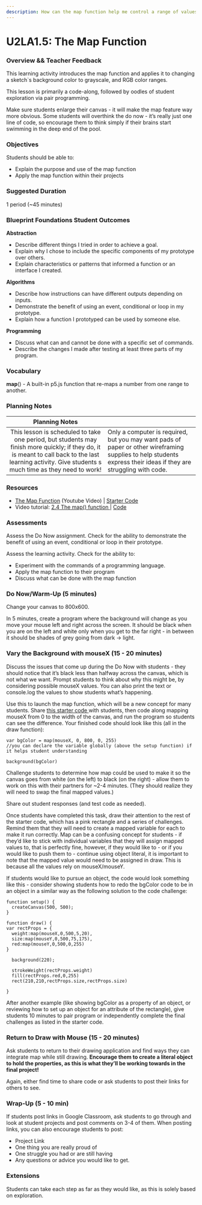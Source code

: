 ```yaml
---
description: How can the map function help me control a range of values?
---
```


# U2LA1.5: The Map Function

### Overview && Teacher Feedback

This learning activity introduces the map function and applies it to changing a sketch\`s background color to grayscale, and RGB color ranges.

This lesson is primarily a code-along, followed by oodles of student exploration via pair programming.

Make sure students enlarge their canvas - it will make the map feature way more obvious. Some students will overthink the do now - it’s really just one line of code, so encourage them to think simply if their brains start swimming in the deep end of the pool.

### Objectives

Students should be able to:

* Explain the purpose and use of the map function&#x20;
* Apply the map function within their projects

### Suggested Duration

1 period (\~45 minutes)

### Blueprint Foundations Student Outcomes

**Abstraction**

* Describe different things I tried in order to achieve a goal.&#x20;
* Explain why I chose to include the specific components of my prototype over others.
* Explain characteristics or patterns that informed a function or an interface I created.

**Algorithms**

* Describe how instructions can have different outputs depending on inputs.
* Demonstrate the benefit of using an event, conditional or loop in my prototype.&#x20;
* Explain how a function I prototyped can be used by someone else.

**Programming**

* Discuss what can and cannot be done with a specific set of commands.&#x20;
* Describe the changes I made after testing at least three parts of my program.

### Vocabulary

**map**() - A built-in p5.js function that re-maps a number from one range to another.

### Planning Notes

|                                                                                             Planning Notes                                                                                             |                                                                                                                                                                  |
| :----------------------------------------------------------------------------------------------------------------------------------------------------------------------------------------------------: | ---------------------------------------------------------------------------------------------------------------------------------------------------------------- |
| This lesson is scheduled to take one period, but students may finish more quickly; if they do, it is meant to call back to the last learning activity. Give students s much time as they need to work! | Only a computer is required, but you may want pads of paper or other wireframing supplies to help students express their ideas if they are struggling with code. |

### Resources

* [The Map Function](https://youtu.be/B-wsiuuT-HM) (Youtube Video) | [Starter Code](https://editor.p5js.org/cmorgantywls/sketches/THA0wYUcU)
* Video tutorial: [2.4 The map() function ](https://www.youtube.com/watch?v=nicMAoW6u1g\&vl=en)| [Code](https://github.com/CodingTrain/website/blob/master/Tutorials/P5JS/p5.js/02/2.4\_p5.js\_map/sketch.js)

### Assessments

Assess the Do Now assignment. Check for the ability to demonstrate the benefit of using an event, conditional or loop in their prototype.

Assess the learning activity. Check for the ability to:

* Experiment with the commands of a programming language.&#x20;
* Apply the map function to their program&#x20;
* Discuss what can be done with the map function

### Do Now/Warm-Up (5 minutes)

Change your canvas to 800x600.

In 5 minutes, create a program where the background will change as you move your mouse left and right across the screen. It should be black when you are on the left and white only when you get to the far right - in between it should be shades of grey going from dark → light.

### Vary the Background with mouseX (15 - 20 minutes)

Discuss the issues that come up during the Do Now with students - they should notice that it’s black less than halfway across the canvas, which is not what we want. Prompt students to think about why this might be, by considering possible mouseX values. You can also print the text or console.log the values to show students what’s happening.

Use this to launch the map function, which will be a new concept for many students. Share [this starter code ](https://editor.p5js.org/cmorgantywls/sketches/THA0wYUcU)with students, then code along mapping mouseX from 0 to the width of the canvas, and run the program so students can see the difference. Your finished code should look like this (all in the draw function):

```
var bgColor = map(mouseX, 0, 800, 0, 255) 
//you can declare the variable globally (above the setup function) if it helps student understanding

background(bgColor)
```

Challenge students to determine how map could be used to make it so the canvas goes from white (on the left) to black (on the right) - allow them to work on this with their partners for \~2-4 minutes. (They should realize they will need to swap the final mapped values.)

Share out student responses (and test code as needed).

Once students have completed this task, draw their attention to the rest of the starter code, which has a pink rectangle and a series of challenges. Remind them that they will need to create a mapped variable for each to make it run correctly. Map can be a confusing concept for students - if they’d like to stick with individual variables that they will assign mapped values to, that is perfectly fine, however, if they would like to - or if you would like to push them to - continue using object literal, it is important to note that the mapped value would need to be assigned in draw. This is because all the values rely on mouseX/mouseY.

If students would like to pursue an object, the code would look something like this - consider showing students how to redo the bgColor code to be in an object in a similar way as the following solution to the code challenge:

```
function setup() {
  createCanvas(500, 500);
}

function draw() {
var rectProps = {
  weight:map(mouseX,0,500,5,20),
  size:map(mouseY,0,500,75,175),
  red:map(mouseY,0,500,0,255)
}
 
  background(220);
 
  strokeWeight(rectProps.weight)
  fill(rectProps.red,0,255)
  rect(210,210,rectProps.size,rectProps.size)
 
}
```

After another example (like showing bgColor as a property of an object, or reviewing how to set up an object for an attribute of the rectangle), give students 10 minutes to pair program or independently complete the final challenges as listed in the starter code.

### Return to Draw with Mouse (15 - 20 minutes)

Ask students to return to their drawing application and find ways they can integrate map while still drawing. **Encourage them to create a literal object to hold the properties, as this is what they’ll be working towards in the final project!**

Again, either find time to share code or ask students to post their links for others to see.

### Wrap-Up (5 - 10 min)

If students post links in Google Classroom, ask students to go through and look at student projects and post comments on 3-4 of them. When posting links, you can also encourage students to post:

* Project Link&#x20;
* One thing you are really proud of&#x20;
* One struggle you had or are still having&#x20;
* Any questions or advice you would like to get.

### Extensions

Students can take each step as far as they would like, as this is solely based on exploration.
